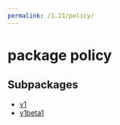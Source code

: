 ```yaml
---
permalink: /1.21/policy/
---
```


# package policy



## Subpackages

* [v1](policy-v1.md)
* [v1beta1](policy-v1beta1.md)